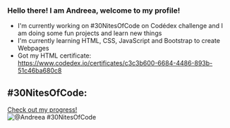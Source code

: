 ### Hello there! I am Andreea, welcome to my profile!

<!--
**DanAndreeaMaria/DanAndreeaMaria** is a ✨ _special_ ✨ repository because its `README.md` (this file) appears on your GitHub profile.

Here are some ideas to get you started:

- 🔭 I’m currently working on ...
- 🌱 I’m currently learning ...
- 👯 I’m looking to collaborate on ...
- 🤔 I’m looking for help with ...
- 💬 Ask me about ...
- 📫 How to reach me: ...
- 😄 Pronouns: ...
- ⚡ Fun fact: ...
-->

* I'm currently working on #30NitesOfCode on Codédex challenge and I am doing some fun projects and learn new things
* I'm currently learning HTML, CSS, JavaScript and Bootstrap to create Webpages
* Got my HTML certificate: https://www.codedex.io/certificates/c3c3b600-6684-4486-893b-51c46ba680c8

## #30NitesOfCode:
  [Check out my progress!](https://www.codedex.io/@Andreea/30-nites-of-code)  
  ![@Andreea #30NitesOfCode](https://www.codedex.io/api/petStatus?user=Andreea)


